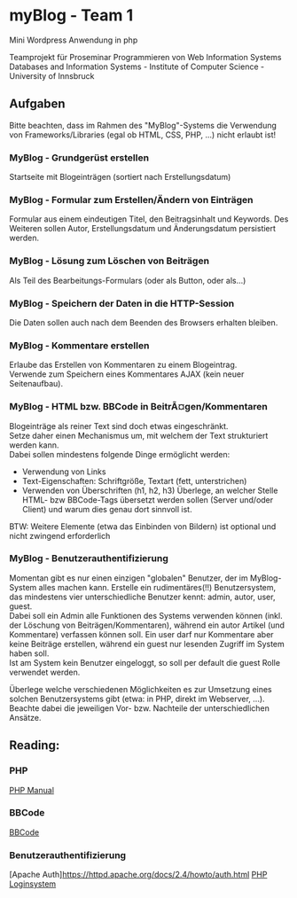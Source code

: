 # myBlog - Team 1
Mini Wordpress Anwendung in php

Teamprojekt für Proseminar Programmieren von Web Information Systems
Databases and Information Systems - Institute of Computer Science - University of Innsbruck

## Aufgaben
Bitte beachten, dass im Rahmen des "MyBlog"-Systems die Verwendung von Frameworks/Libraries (egal ob HTML, CSS, PHP, ...) nicht erlaubt ist!

### MyBlog - Grundgerüst erstellen
Startseite mit Blogeinträgen (sortiert nach Erstellungsdatum)

### MyBlog - Formular zum Erstellen/Ändern von Einträgen
Formular aus einem eindeutigen Titel, den Beitragsinhalt und Keywords.
Des Weiteren sollen Autor, Erstellungsdatum und Änderungsdatum persistiert werden.

### MyBlog - Lösung zum Löschen von Beiträgen
Als Teil des Bearbeitungs-Formulars (oder als Button, oder als...)

### MyBlog - Speichern der Daten in die HTTP-Session
Die Daten sollen auch nach dem Beenden des Browsers erhalten bleiben.

### MyBlog - Kommentare erstellen
Erlaube das Erstellen von Kommentaren zu einem Blogeintrag.   
Verwende zum Speichern eines Kommentares AJAX (kein neuer Seitenaufbau).

### MyBlog - HTML bzw. BBCode in BeitrÃ¤gen/Kommentaren
Blogeinträge als reiner Text sind doch etwas eingeschränkt.   
Setze daher einen Mechanismus um, mit welchem der Text strukturiert werden kann.   
Dabei sollen mindestens folgende Dinge ermöglicht werden:
 - Verwendung von Links
 - Text-Eigenschaften: Schriftgröße, Textart (fett, unterstrichen)
 - Verwenden von Überschriften (h1, h2, h3)
Überlege, an welcher Stelle HTML- bzw BBCode-Tags übersetzt werden sollen (Server und/oder Client) und warum dies genau dort sinnvoll ist.
   
BTW: Weitere Elemente (etwa das Einbinden von Bildern) ist optional und nicht zwingend erforderlich

### MyBlog - Benutzerauthentifizierung
Momentan gibt es nur einen einzigen "globalen" Benutzer, der im MyBlog-System alles machen kann.
Erstelle ein rudimentäres(!!) Benutzersystem, das mindestens vier unterschiedliche Benutzer kennt: admin, autor, user, guest.   
Dabei soll ein Admin alle Funktionen des Systems verwenden können (inkl. der Löschung von Beiträgen/Kommentaren), während ein autor Artikel (und Kommentare) verfassen können soll. Ein user darf nur Kommentare aber keine Beiträge erstellen, während ein guest nur lesenden Zugriff im System haben soll.   
Ist am System kein Benutzer eingeloggt, so soll per default die guest Rolle verwendet werden.   

Überlege welche verschiedenen Möglichkeiten es zur Umsetzung eines solchen Benutzersystems gibt (etwa: in PHP, direkt im Webserver, ...). Beachte dabei die jeweiligen Vor- bzw. Nachteile der unterschiedlichen Ansätze.

## Reading:

### PHP
[PHP Manual](http://php.net/manual/de)

### BBCode
[BBCode](https://de.wikipedia.org/wiki/BBCode)

### Benutzerauthentifizierung
[Apache Auth]https://httpd.apache.org/docs/2.4/howto/auth.html
[PHP Loginsystem](https://wiki.selfhtml.org/wiki/PHP/Anwendung_und_Praxis/Loginsystem)